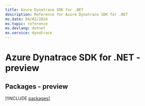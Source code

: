 ```yaml
---
title: Azure Dynatrace SDK for .NET
description: Reference for Azure Dynatrace SDK for .NET
ms.date: 04/02/2024
ms.topic: reference
ms.devlang: dotnet
ms.service: dynatrace
---
```

# Azure Dynatrace SDK for .NET - preview
## Packages - preview
[!INCLUDE [packages](dynatrace-index.md)]